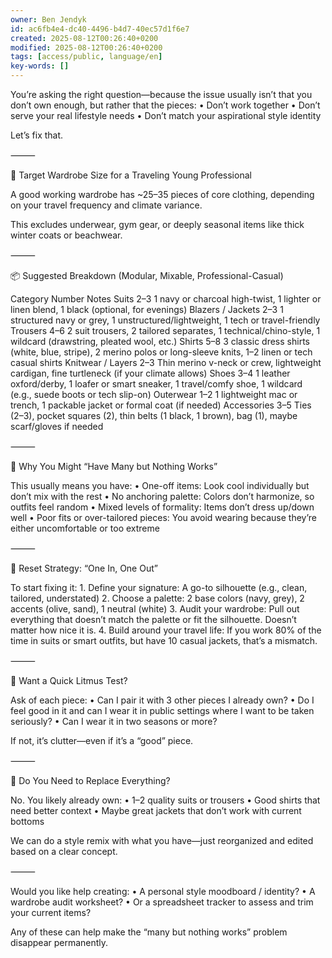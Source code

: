 ```yaml
---
owner: Ben Jendyk
id: ac6fb4e4-dc40-4496-b4d7-40ec57d1f6e7
created: 2025-08-12T00:26:40+0200
modified: 2025-08-12T00:26:40+0200
tags: [access/public, language/en]
key-words: []
---
```


You’re asking the right question—because the issue usually isn’t that you don’t own enough, but rather that the pieces:
	•	Don’t work together
	•	Don’t serve your real lifestyle needs
	•	Don’t match your aspirational style identity

Let’s fix that.

⸻

🎯 Target Wardrobe Size for a Traveling Young Professional

A good working wardrobe has ~25–35 pieces of core clothing, depending on your travel frequency and climate variance.

This excludes underwear, gym gear, or deeply seasonal items like thick winter coats or beachwear.

⸻

📦 Suggested Breakdown (Modular, Mixable, Professional-Casual)

Category	Number	Notes
Suits	2–3	1 navy or charcoal high-twist, 1 lighter or linen blend, 1 black (optional, for evenings)
Blazers / Jackets	2–3	1 structured navy or grey, 1 unstructured/lightweight, 1 tech or travel-friendly
Trousers	4–6	2 suit trousers, 2 tailored separates, 1 technical/chino-style, 1 wildcard (drawstring, pleated wool, etc.)
Shirts	5–8	3 classic dress shirts (white, blue, stripe), 2 merino polos or long-sleeve knits, 1–2 linen or tech casual shirts
Knitwear / Layers	2–3	Thin merino v-neck or crew, lightweight cardigan, fine turtleneck (if your climate allows)
Shoes	3–4	1 leather oxford/derby, 1 loafer or smart sneaker, 1 travel/comfy shoe, 1 wildcard (e.g., suede boots or tech slip-on)
Outerwear	1–2	1 lightweight mac or trench, 1 packable jacket or formal coat (if needed)
Accessories	3–5	Ties (2–3), pocket squares (2), thin belts (1 black, 1 brown), bag (1), maybe scarf/gloves if needed


⸻

🧩 Why You Might “Have Many but Nothing Works”

This usually means you have:
	•	One-off items: Look cool individually but don’t mix with the rest
	•	No anchoring palette: Colors don’t harmonize, so outfits feel random
	•	Mixed levels of formality: Items don’t dress up/down well
	•	Poor fits or over-tailored pieces: You avoid wearing because they’re either uncomfortable or too extreme

⸻

🧠 Reset Strategy: “One In, One Out”

To start fixing it:
	1.	Define your signature: A go-to silhouette (e.g., clean, tailored, understated)
	2.	Choose a palette: 2 base colors (navy, grey), 2 accents (olive, sand), 1 neutral (white)
	3.	Audit your wardrobe: Pull out everything that doesn’t match the palette or fit the silhouette. Doesn’t matter how nice it is.
	4.	Build around your travel life: If you work 80% of the time in suits or smart outfits, but have 10 casual jackets, that’s a mismatch.

⸻

🧪 Want a Quick Litmus Test?

Ask of each piece:
	•	Can I pair it with 3 other pieces I already own?
	•	Do I feel good in it and can I wear it in public settings where I want to be taken seriously?
	•	Can I wear it in two seasons or more?

If not, it’s clutter—even if it’s a “good” piece.

⸻

🔄 Do You Need to Replace Everything?

No. You likely already own:
	•	1–2 quality suits or trousers
	•	Good shirts that need better context
	•	Maybe great jackets that don’t work with current bottoms

We can do a style remix with what you have—just reorganized and edited based on a clear concept.

⸻

Would you like help creating:
	•	A personal style moodboard / identity?
	•	A wardrobe audit worksheet?
	•	Or a spreadsheet tracker to assess and trim your current items?

Any of these can help make the “many but nothing works” problem disappear permanently.